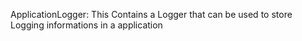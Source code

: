 ApplicationLogger:
This Contains a Logger that can be used to store Logging informations in a application 
